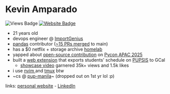 # Kevin Amparado

![Views Badge](https://komarev.com/ghpvc/?username=kevsteramp&label=Profile%20views&color=0e75b6&style=flat) [![Website Badge](https://img.shields.io/badge/website-kevinamparado.com-blue)](https://kevinamparado.com)

- 21 years old
- devops engineer @ [ImportGenius](https://www.importgenius.com/)
- [pandas](https://pandas.pydata.org/) contributor ([~15 PRs merged](https://github.com/pandas-dev/pandas/commits?author=kevsteramp) to main)
- has a $0 netflix + storage archive [homelab](https://www.linkedin.com/posts/kevin-amparado_from-junk-to-homelab-breathing-new-life-activity-7330570147318980608-Bax5)
- yapped about [open-source contribution](https://youtu.be/MIfd-ntWq_A?si=JqTM2cqOksi8i47p) on [Pycon APAC 2025](https://www.facebook.com/share/p/1Ahf5GrPxd/)
- built a [web extension](https://github.com/KevsterAmp/PUPSIS-Schedule-Exporter) that exports students' schedule on [PUPSIS](https://sis2.pup.edu.ph/) to GCal
  - [showcase video](https://www.facebook.com/share/v/1C6tNF3htf/) garnered 35k+ views and 1.5k likes
- i use [ nvim ](https://github.com/KevsterAmp/Lazyvim-config.nvim) and [tmux](https://github.com/tmux/tmux/wiki) btw
- ~cs @ [pup-manila](https://www.pup.edu.ph/)~ (dropped out on 1st yr lol :p)

links: [personal website](https://kevinamparado.com/) - [LinkedIn](https://www.linkedin.com/in/kevin-amparado/)
